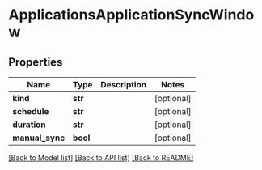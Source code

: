 # ApplicationsApplicationSyncWindow

## Properties
Name | Type | Description | Notes
------------ | ------------- | ------------- | -------------
**kind** | **str** |  | [optional] 
**schedule** | **str** |  | [optional] 
**duration** | **str** |  | [optional] 
**manual_sync** | **bool** |  | [optional] 

[[Back to Model list]](../README.md#documentation-for-models) [[Back to API list]](../README.md#documentation-for-api-endpoints) [[Back to README]](../README.md)

